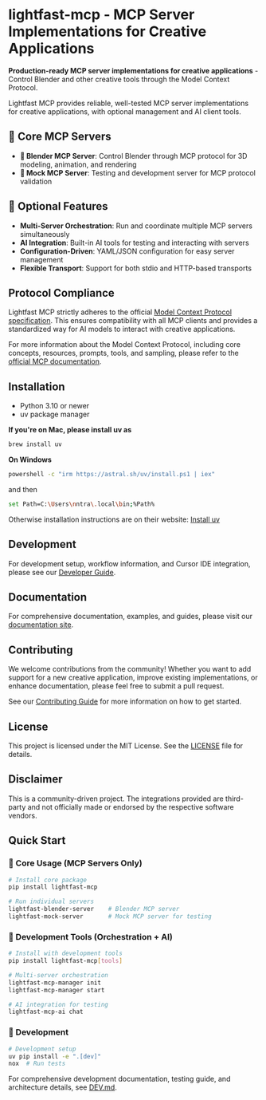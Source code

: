 # lightfast-mcp - MCP Server Implementations for Creative Applications

**Production-ready MCP server implementations for creative applications** - Control Blender and other creative tools through the Model Context Protocol.

Lightfast MCP provides reliable, well-tested MCP server implementations for creative applications, with optional management and AI client tools.

## 🎯 Core MCP Servers

- **🎨 Blender MCP Server**: Control Blender through MCP protocol for 3D modeling, animation, and rendering
- **🧪 Mock MCP Server**: Testing and development server for MCP protocol validation

## 🔧 Optional Features

- **Multi-Server Orchestration**: Run and coordinate multiple MCP servers simultaneously
- **AI Integration**: Built-in AI tools for testing and interacting with servers  
- **Configuration-Driven**: YAML/JSON configuration for easy server management
- **Flexible Transport**: Support for both stdio and HTTP-based transports

## Protocol Compliance

Lightfast MCP strictly adheres to the official [Model Context Protocol specification](https://modelcontextprotocol.io/introduction). This ensures compatibility with all MCP clients and provides a standardized way for AI models to interact with creative applications.

For more information about the Model Context Protocol, including core concepts, resources, prompts, tools, and sampling, please refer to the [official MCP documentation](https://modelcontextprotocol.io/introduction).

## Installation

- Python 3.10 or newer
- uv package manager

**If you're on Mac, please install uv as**
```bash
brew install uv
```
**On Windows**
```bash
powershell -c "irm https://astral.sh/uv/install.ps1 | iex" 
```
and then
```bash
set Path=C:\Users\nntra\.local\bin;%Path%
```

Otherwise installation instructions are on their website: [Install uv](https://docs.astral.sh/uv/getting-started/installation/)

## Development

For development setup, workflow information, and Cursor IDE integration, please see our [Developer Guide](DEV.md).

## Documentation

For comprehensive documentation, examples, and guides, please visit our [documentation site](https://yourprojecturl.com/docs).

## Contributing

We welcome contributions from the community! Whether you want to add support for a new creative application, improve existing implementations, or enhance documentation, please feel free to submit a pull request.

See our [Contributing Guide](CONTRIBUTING.md) for more information on how to get started.

## License

This project is licensed under the MIT License. See the [LICENSE](LICENSE) file for details.

## Disclaimer

This is a community-driven project. The integrations provided are third-party and not officially made or endorsed by the respective software vendors.

## Quick Start

### 🎯 Core Usage (MCP Servers Only)

```bash
# Install core package
pip install lightfast-mcp

# Run individual servers
lightfast-blender-server    # Blender MCP server
lightfast-mock-server       # Mock MCP server for testing
```

### 🔧 Development Tools (Orchestration + AI)

```bash
# Install with development tools
pip install lightfast-mcp[tools]

# Multi-server orchestration
lightfast-mcp-manager init
lightfast-mcp-manager start

# AI integration for testing
lightfast-mcp-ai chat
```

### 🧪 Development

```bash
# Development setup
uv pip install -e ".[dev]"
nox  # Run tests
```

For comprehensive development documentation, testing guide, and architecture details, see [DEV.md](DEV.md).
